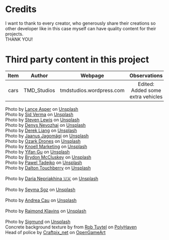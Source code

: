 # Credits
I want to thank to every creator, who generously share their creations so other
developer like in this case myself can have quality content for their projects.<br>THANK YOU!

# Third party content in this project
Item | Author | Webpage | Observations
:---:  | :---: | :---: | :---:
cars | TMD_Studios | tmdstudios.wordpress.com | Edited: Added some extra vehicles

Photo by [Lance Asper](https://unsplash.com/@lance_asper?utm_source=unsplash&utm_medium=referral&utm_content=creditCopyText) on [Unsplash](https://unsplash.com/es/s/fotos/street-topdown?utm_source=unsplash&utm_medium=referral&utm_content=creditCopyText)
<br>
Photo by [Sid Verma](https://unsplash.com/@sidverma?utm_source=unsplash&utm_medium=referral&utm_content=creditCopyText) on [Unsplash](https://unsplash.com/es/s/fotos/street-topdown?utm_source=unsplash&utm_medium=referral&utm_content=creditCopyText)
<br>
Photo by [Steven Lewis](https://unsplash.com/@airguitarbandit?utm_source=unsplash&utm_medium=referral&utm_content=creditCopyText) on [Unsplash](https://unsplash.com/es/s/fotos/street-topdown?utm_source=unsplash&utm_medium=referral&utm_content=creditCopyText)
<br>
Photo by [Denys Nevozhai](https://unsplash.com/@dnevozhai?utm_source=unsplash&utm_medium=referral&utm_content=creditCopyText) on [Unsplash](https://unsplash.com/es/s/fotos/street-topdown?utm_source=unsplash&utm_medium=referral&utm_content=creditCopyText)
<br>
Photo by [Derek Liang](https://unsplash.com/@derekrliang?utm_source=unsplash&utm_medium=referral&utm_content=creditCopyText) on [Unsplash](https://unsplash.com/es/s/fotos/street-topdown?utm_source=unsplash&utm_medium=referral&utm_content=creditCopyText)
<br>
Photo by [Jaanus Jagomägi](https://unsplash.com/@jaanus?utm_source=unsplash&utm_medium=referral&utm_content=creditCopyText) on [Unsplash](https://unsplash.com/es/s/fotos/street-topdown?utm_source=unsplash&utm_medium=referral&utm_content=creditCopyText)
<br>
Photo by [Ozark Drones](https://unsplash.com/@ozarkdrones?utm_source=unsplash&utm_medium=referral&utm_content=creditCopyText) on [Unsplash](https://unsplash.com/es/s/fotos/street-topdown?utm_source=unsplash&utm_medium=referral&utm_content=creditCopyText)
<br>
Photo by [Knoell Marketing](https://unsplash.com/@knoellmarketing?utm_source=unsplash&utm_medium=referral&utm_content=creditCopyText) on [Unsplash](https://unsplash.com/es/s/fotos/street-topdown?utm_source=unsplash&utm_medium=referral&utm_content=creditCopyText)
<br>
Photo by [Yifan Gu](https://unsplash.com/@yifangu?utm_source=unsplash&utm_medium=referral&utm_content=creditCopyText) on [Unsplash](https://unsplash.com/es/s/fotos/street-topdown?utm_source=unsplash&utm_medium=referral&utm_content=creditCopyText)
<br>
Photo by [Brydon McCluskey](https://unsplash.com/@brydoncreative?utm_source=unsplash&utm_medium=referral&utm_content=creditCopyText) on [Unsplash](https://unsplash.com/es/s/fotos/topdown-car?utm_source=unsplash&utm_medium=referral&utm_content=creditCopyText")
<br>
Photo by [Pawel Tadejko](https://unsplash.com/@ptadejko?utm_source=unsplash&utm_medium=referral&utm_content=creditCopyText) on [Unsplash](https://unsplash.com/s/photos/topdown?utm_source=unsplash&utm_medium=referral&utm_content=creditCopyText)
<br>
Photo by [Dalton Touchberry](https://unsplash.com/@daltontouch?utm_source=unsplash&utm_medium=referral&utm_content=creditCopyText) on <a href="https://unsplash.com/s/photos/topdown-shoes?utm_source=unsplash&utm_medium=referral&utm_content=creditCopyText">Unsplash</a>   
<br>
Photo by [Daria Nepriakhina 🇺🇦](https://unsplash.com/@epicantus?utm_source=unsplash&utm_medium=referral&utm_content=creditCopyText) on <a href="https://unsplash.com/s/photos/topdown-shoes?utm_source=unsplash&utm_medium=referral&utm_content=creditCopyText">Unsplash</a>   
<br>
Photo by [Şeyma Sgz](https://unsplash.com/@seymasgz?utm_source=unsplash&utm_medium=referral&utm_content=creditCopyText) on <a href="https://unsplash.com/s/photos/traffic-sign?utm_source=unsplash&utm_medium=referral&utm_content=creditCopyText">Unsplash</a>  
<br>
Photo by [Andrea Cau](https://unsplash.com/@andreacau?utm_source=unsplash&utm_medium=referral&utm_content=creditCopyText) on [Unsplash](https://unsplash.com/s/photos/city?utm_source=unsplash&utm_medium=referral&utm_content=creditCopyText)   
<br>
Photo by [Raimond Klavins](https://unsplash.com/@raimondklavins?utm_source=unsplash&utm_medium=referral&utm_content=creditCopyText) on <a href="https://unsplash.com/s/photos/traffic-sign?utm_source=unsplash&utm_medium=referral&utm_content=creditCopyText">Unsplash</a>   
<br>
Photo by [Sigmund](https://unsplash.com/@sigmund?utm_source=unsplash&utm_medium=referral&utm_content=creditCopyText) on [Unsplash](https://unsplash.com/es/s/fotos/crossroad?utm_source=unsplash&utm_medium=referral&utm_content=creditCopyText)
<br>
Concrete background texture by from [Rob Tuytel](https://www.artstation.com/tuytel) on [PolyHaven](https://polyhaven.com/a/concrete_floor_01)
<br>
Head of police by [Craftpix_net](https://twitter.com/craftpix_net?utm_campaign=Website&utm_source=opengameart.org&utm_medium=public) on [OpenGameArt](https://opengameart.org/content/police-2d-sprite)
